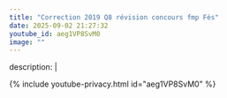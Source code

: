 ```yaml
---
title: "Correction 2019 Q8 révision concours fmp Fès"
date: 2025-09-02 21:27:32 
youtube_id: aeg1VP8SvM0
image: ""
---
```

description: |
  
{% include youtube-privacy.html id="aeg1VP8SvM0" %}
